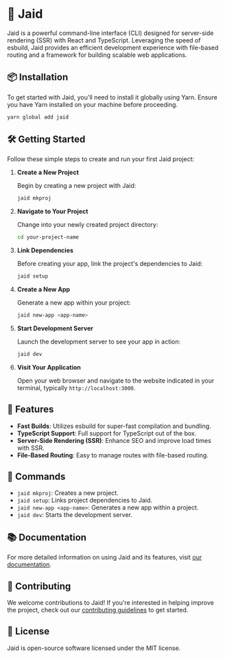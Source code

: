 # 🚀 Jaid

Jaid is a powerful command-line interface (CLI) designed for server-side rendering (SSR) with React and TypeScript. Leveraging the speed of esbuild, Jaid provides an efficient development experience with file-based routing and a framework for building scalable web applications.

## 📦 Installation

To get started with Jaid, you'll need to install it globally using Yarn. Ensure you have Yarn installed on your machine before proceeding.

```bash
yarn global add jaid
```

## 🛠️ Getting Started

Follow these simple steps to create and run your first Jaid project:

1. **Create a New Project**

   Begin by creating a new project with Jaid:

   ```bash
   jaid mkproj
   ```

2. **Navigate to Your Project**

   Change into your newly created project directory:

   ```bash
   cd your-project-name
   ```

3. **Link Dependencies**

   Before creating your app, link the project's dependencies to Jaid:

   ```bash
   jaid setup
   ```

4. **Create a New App**

   Generate a new app within your project:

   ```bash
   jaid new-app <app-name>
   ```

5. **Start Development Server**

   Launch the development server to see your app in action:

   ```bash
   jaid dev
   ```

6. **Visit Your Application**

   Open your web browser and navigate to the website indicated in your terminal, typically `http://localhost:3000`.

## 🌟 Features

- **Fast Builds**: Utilizes esbuild for super-fast compilation and bundling.
- **TypeScript Support**: Full support for TypeScript out of the box.
- **Server-Side Rendering (SSR)**: Enhance SEO and improve load times with SSR.
- **File-Based Routing**: Easy to manage routes with file-based routing.

## 🔧 Commands

- `jaid mkproj`: Creates a new project.
- `jaid setup`: Links project dependencies to Jaid.
- `jaid new-app <app-name>`: Generates a new app within a project.
- `jaid dev`: Starts the development server.

## 📚 Documentation

For more detailed information on using Jaid and its features, visit [our documentation](#).

## 🤝 Contributing

We welcome contributions to Jaid! If you're interested in helping improve the project, check out our [contributing guidelines](#) to get started.

## 📝 License

Jaid is open-source software licensed under the MIT license.
